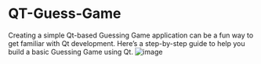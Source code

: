 # QT-Guess-Game
Creating a simple Qt-based Guessing Game application can be a fun way to get familiar with Qt development. Here’s a step-by-step guide to help you build a basic Guessing Game using Qt.
![image](https://github.com/Rabie45/QT-Guess-Game/assets/76526170/2401d09c-deec-425f-a935-c30f959dc488)

